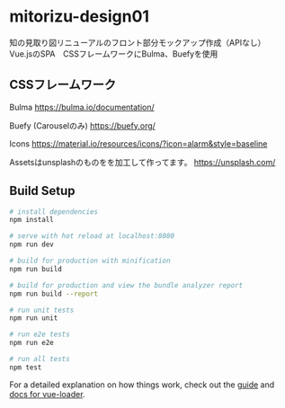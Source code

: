 # mitorizu-design01


知の見取り図リニューアルのフロント部分モックアップ作成（APIなし）
<br>
Vue.jsのSPA　CSSフレームワークにBulma、Buefyを使用

## CSSフレームワーク
Bulma
https://bulma.io/documentation/

Buefy (Carouselのみ)
https://buefy.org/

Icons
https://material.io/resources/icons/?icon=alarm&style=baseline

Assetsはunsplashのものをを加工して作ってます。
https://unsplash.com/

## Build Setup

``` bash
# install dependencies
npm install

# serve with hot reload at localhost:8080
npm run dev

# build for production with minification
npm run build

# build for production and view the bundle analyzer report
npm run build --report

# run unit tests
npm run unit

# run e2e tests
npm run e2e

# run all tests
npm test
```

For a detailed explanation on how things work, check out the [guide](http://vuejs-templates.github.io/webpack/) and [docs for vue-loader](http://vuejs.github.io/vue-loader).
